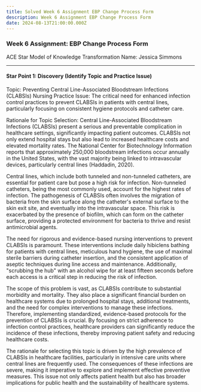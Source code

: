 ```yaml
---
title: Solved Week 6 Assignment EBP Change Process Form
description: Week 6 Assignment EBP Change Process Form
date: 2024-08-13T21:00:00.000Z
---
```


### Week 6 Assignment: EBP Change Process Form

ACE Star Model of Knowledge Transformation
Name: Jessica Simmons

***

#### Star Point 1: Discovery (Identify Topic and Practice Issue)

Topic: Preventing Central Line-Associated Bloodstream Infections (CLABSIs)
Nursing Practice Issue: The critical need for enhanced infection control practices to prevent CLABSIs in patients with central lines, particularly focusing on consistent hygiene protocols and catheter care.

Rationale for Topic Selection:
Central Line-Associated Bloodstream Infections (CLABSIs) present a serious and preventable complication in healthcare settings, significantly impacting patient outcomes. CLABSIs not only extend hospital stays but also lead to increased healthcare costs and elevated mortality rates. The National Center for Biotechnology Information reports that approximately 250,000 bloodstream infections occur annually in the United States, with the vast majority being linked to intravascular devices, particularly central lines (Haddadin, 2020).

Central lines, which include both tunneled and non-tunneled catheters, are essential for patient care but pose a high risk for infection. Non-tunneled catheters, being the most commonly used, account for the highest rates of infection. The pathogenesis of CLABSIs often involves the migration of bacteria from the skin surface along the catheter's external surface to the skin exit site, and eventually into the intravascular space. This risk is exacerbated by the presence of biofilm, which can form on the catheter surface, providing a protected environment for bacteria to thrive and resist antimicrobial agents.

The need for rigorous and evidence-based nursing interventions to prevent CLABSIs is paramount. These interventions include daily hibiclens bathing for patients with central lines, meticulous hand hygiene, the use of maximal sterile barriers during catheter insertion, and the consistent application of aseptic techniques during line access and maintenance. Additionally, "scrubbing the hub" with an alcohol wipe for at least fifteen seconds before each access is a critical step in reducing the risk of infection.

The scope of this problem is vast, as CLABSIs contribute to substantial morbidity and mortality. They also place a significant financial burden on healthcare systems due to prolonged hospital stays, additional treatments, and the need for complex interventions to manage these infections. Therefore, implementing standardized, evidence-based protocols for the prevention of CLABSIs is crucial. By focusing on strict adherence to infection control practices, healthcare providers can significantly reduce the incidence of these infections, thereby improving patient safety and reducing healthcare costs.

The rationale for selecting this topic is driven by the high prevalence of CLABSIs in healthcare facilities, particularly in intensive care units where central lines are frequently used. The consequences of these infections are severe, making it imperative to explore and implement effective preventive measures. This issue not only affects patient health but also has broader implications for public health and the sustainability of healthcare systems.
